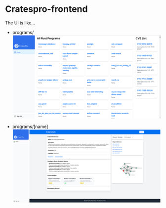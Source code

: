 # Cratespro-frontend


The UI is like...

- programs/
![](images/main.png)

- programs/[name]
![](images/demo.png)
